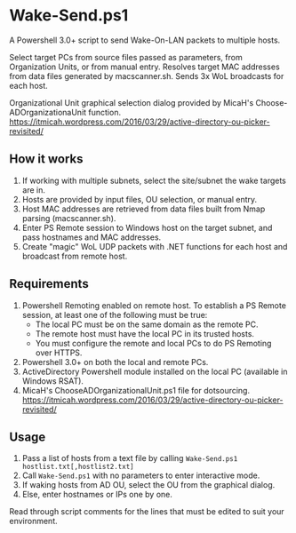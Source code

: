 # Wake-Send.ps1
A Powershell 3.0+ script to send Wake-On-LAN packets to multiple hosts.

Select target PCs from source files passed as parameters, from Organization Units, or from manual entry. Resolves target MAC addresses
from data files generated by macscanner.sh. Sends 3x WoL broadcasts for each host.

Organizational Unit graphical selection dialog provided by MicaH's Choose-ADOrganizationaUnit function. https://itmicah.wordpress.com/2016/03/29/active-directory-ou-picker-revisited/

## How it works ##
1. If working with multiple subnets, select the site/subnet the wake targets are in.
2. Hosts are provided by input files, OU selection, or manual entry.
3. Host MAC addresses are retrieved from data files built from Nmap parsing (macscanner.sh).
4. Enter PS Remote session to Windows host on the target subnet, and pass hostnames and MAC addresses.
5. Create "magic" WoL UDP packets with .NET functions for each host and broadcast from remote host.

## Requirements ##
1. Powershell Remoting enabled on remote host. To establish a PS Remote session, at least one of the following must be true: 
    * The local PC must be on the same domain as the remote PC. 
    * The remote host must have the local PC in its trusted hosts. 
    * You must configure the remote and local PCs to do PS Remoting over HTTPS.
2. Powershell 3.0+ on both the local and remote PCs.
3. ActiveDirectory Powershell module installed on the local PC (available in Windows RSAT).
4. MicaH's ChooseADOrganizationalUnit.ps1 file for dotsourcing. https://itmicah.wordpress.com/2016/03/29/active-directory-ou-picker-revisited/

## Usage ##
1. Pass a list of hosts from a text file by calling <code>Wake-Send.ps1 hostlist.txt[,hostlist2.txt]</code>
2. Call <code>Wake-Send.ps1</code> with no parameters to enter interactive mode.
  1. If waking hosts from AD OU, select the OU from the graphical dialog.
  2. Else, enter hostnames or IPs one by one.

Read through script comments for the lines that must be edited to suit your environment.
